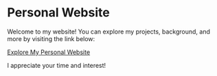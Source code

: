# Personal Website

Welcome to my website! You can explore my projects, background, and more by visiting the link below:

[Explore My Personal Website](https://saharvlzd.github.io/)

I appreciate your time and interest!
